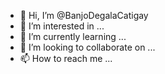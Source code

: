 - 👋 Hi, I’m @BanjoDegalaCatigay
- 👀 I’m interested in ...
- 🌱 I’m currently learning ...
- 💞️ I’m looking to collaborate on ...
- 📫 How to reach me ...

<!---
BanjoDegalaCatigay/BanjoDegalaCatigay is a ✨ special ✨ repository because its `README.md` (this file) appears on your GitHub profile.
You can click the Preview link to take a look at your changes.
--->
